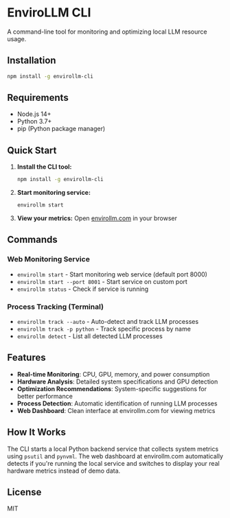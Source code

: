 # EnviroLLM CLI

A command-line tool for monitoring and optimizing local LLM resource usage.

## Installation

```bash
npm install -g envirollm-cli
```

## Requirements

- Node.js 14+
- Python 3.7+
- pip (Python package manager)

## Quick Start

1. **Install the CLI tool:**
   ```bash
   npm install -g envirollm-cli
   ```

2. **Start monitoring service:**
   ```bash
   envirollm start
   ```

3. **View your metrics:**
   Open [envirollm.com](https://envirollm.com) in your browser

## Commands

### Web Monitoring Service

- `envirollm start` - Start monitoring web service (default port 8000)
- `envirollm start --port 8001` - Start service on custom port
- `envirollm status` - Check if service is running

### Process Tracking (Terminal)

- `envirollm track --auto` - Auto-detect and track LLM processes
- `envirollm track -p python` - Track specific process by name
- `envirollm detect` - List all detected LLM processes

## Features

- **Real-time Monitoring**: CPU, GPU, memory, and power consumption
- **Hardware Analysis**: Detailed system specifications and GPU detection
- **Optimization Recommendations**: System-specific suggestions for better performance
- **Process Detection**: Automatic identification of running LLM processes
- **Web Dashboard**: Clean interface at envirollm.com for viewing metrics

## How It Works

The CLI starts a local Python backend service that collects system metrics using `psutil` and `pynvml`. The web dashboard at envirollm.com automatically detects if you're running the local service and switches to display your real hardware metrics instead of demo data.

## License

MIT